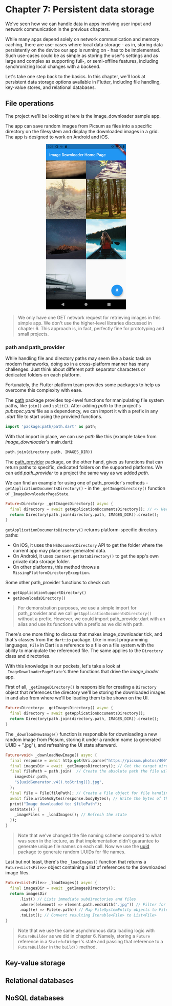 # Chapter 7: Persistent data storage

We've seen how we can handle data in apps involving user input and network communication in the previous chapters.

While many apps depend solely on network communication and memory caching, there are use-cases where local data storage - as in, storing data persistently on the device our app is running on - has to be implemented. Such use-cases could be as simple as storing the user's settings and as large and complex as supporting full-, or semi-offline features, including synchronizing local changes with a backend.

Let's take one step back to the basics. In this chapter, we'll look at persistent data storage options available in Flutter, including file handling, key-value stores, and relational databases.

## File operations

The project we'll be looking at here is the image_downloader sample app.

The app can save random images from Picsum as files into a specific directory on the filesystem and display the downloaded images in a grid. The app is designed to work on Android and iOS.

<p align="center"><img src="images/07_image_downloader.png" width=250/></p>

> We only have one GET network request for retrieving images in this simple app. We don't use the higher-level libraries discussed in chapter 6. This approach is, in fact, perfectly fine for prototyping and small projects.

### path and path_provider

While handling file and directory paths may seem like a basic task on modern frameworks, doing so in a cross-platform manner has many challenges. Just think about different path separator characters or dedicated folders on each platform. 

Fortunately, the Flutter platform team provides some packages to help us overcome this complexity with ease.

The [path](https://pub.dev/packages/path) package provides top-level functions for manipulating file system paths, like `join()` and `split()`.  After adding *path* to the project's *pubspec.yaml* file as a dependency, we can import it with a prefix in any *.dart* file to start using the provided functions.

```dart
import 'package:path/path.dart' as path;
```

With that import in place, we can use *path* like this (example taken from *image_downloader*'s main.dart):

```dart
path.join(directory.path, IMAGES_DIR))
```

The [path_provider](https://pub.dev/packages/path_provider) package, on the other hand, gives us functions that can return paths to specific, dedicated folders on the supported platforms. We can add *path_provider* to a project the same way as we added *path*. 

We can find an example for using one of path_provider's methods - `getApplicationDocumentsDirectory()` - in the `_getImageDirectory()` function of `_ImageDownloaderPageState`.

```dart
Future<Directory> _getImagesDirectory() async {
  final directory = await getApplicationDocumentsDirectory(); // <- Here
  return Directory(path.join(directory.path, IMAGES_DIR)).create();
}
```

`getApplicationDocumentsDirectory()`  returns platform-specific directory paths:

- On iOS, it uses the `NSDocumentDirectory` API to get the folder where the current app may place user-generated data.
- On Android, it uses `Context.getDataDirectory()` to get the app's own private data storage folder.
- On other platforms, this method throws a `MissingPlatformDirectoryException`.

Some other path_provider functions to check out:

- `getApplicationSupportDirectory()`
- `getDownloadsDirectory()` 

> For demonstration purposes, we use a simple import for path_provider and we call `getApplicationDocumentsDirectory()` without a prefix. However, we could import path_provider.dart with an alias and use its functions with a prefix as we did with path.

There's one more thing to discuss that makes image_downloader tick, and that's classes from the `dart:io` package. Like in most programming languages, `File` in Dart is a reference to a file on a file system with the ability to manipulate the referenced file. The same applies to the `Directory` class and directories.

With this knowledge in our pockets, let's take a look at `_ImageDownloaderPageState`'s three functions that drive the *image_loader* app.

First of all, `_getImageDirectory()` is responsible for creating a `Directory` object that references the directory we'll be storing the downloaded images in and also from where we'll be loading them to be shown on the UI. 

```dart
Future<Directory> _getImagesDirectory() async {
  final directory = await getApplicationDocumentsDirectory();
  return Directory(path.join(directory.path, IMAGES_DIR)).create();
}
```

The `_downloadNewImage()` function is responsible for downloading a new random image from Picsum, storing it under a random name (a generated UUID + ".jpg"), and refreshing the UI state afterward.

```dart
Future<void> _downloadNewImage() async {
  final response = await http.get(Uri.parse("https://picsum.photos/400")); // Query the image
  final imagesDir = await _getImagesDirectory(); // Get the target directory
  final filePath = path.join(  // Create the absolute path the file will be saved to
    imagesDir.path,
    "${uuidGenerator.v4().toString()}.jpg",
  );
  final file = File(filePath); // Create a File object for file handling
  await file.writeAsBytes(response.bodyBytes); // Write the bytes of the image to the file
  print("Image downloaded to: $filePath");
  setState(() {
    _imageFiles = _loadImages(); // Refresh the state
  });
}
```

> Note that we've changed the file naming scheme compared to what was seen in the lecture, as that implementation didn't guarantee to generate unique file names on each call. Now we use the [uuid](https://pub.dev/packages/uuid) package to generate random UUIDs for file names.

Last but not least, there's the `_loadImages()` function that returns a `Future<List<File>>` object containing a list of references to the downloaded image files.

```dart
Future<List<File>> _loadImages() async {
  final imagesDir = await _getImagesDirectory();
  return imagesDir
      .list() // Lists immediate subdirectories and files
      .where((element) => element.path.endsWith(".jpg")) // Filter for JPG files
      .map((e) => File(e.path)) // Map FileSystemEntity objects to File objects
      .toList(); // Convert resulting Iterable<File> to List<File>
}
```

> Note that we use the same asynchronous data loading logic with `FutureBuilder` as we did in chapter 6. Namely, storing a `Future` reference in a `StatefulWidget`'s state and passing that reference to a `FutureBuilder` in the `build()` method.

## Key-value storage

## Relational databases

## NoSQL databases